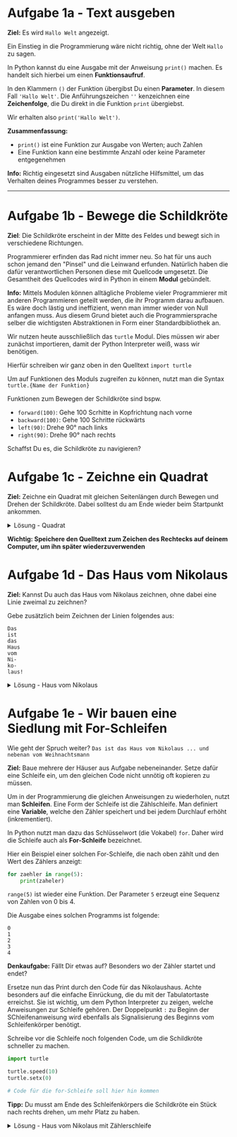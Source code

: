 # Aufgabe 1a - Text ausgeben

**Ziel:** Es wird `Hallo Welt` angezeigt.

Ein Einstieg in die Programmierung wäre nicht richtig, ohne der Welt `Hallo` zu sagen.

In Python kannst du eine Ausgabe mit der Anweisung `print()` machen.
Es handelt sich hierbei um einen **Funktionsaufruf**.

In den Klammern `()` der Funktion übergibst Du einen **Parameter**.
In diesem Fall `'Hallo Welt'`.
Die Anführungszeichen `''` kenzeichnen eine **Zeichenfolge**, die Du direkt in die Funktion `print` übergiebst.

Wir erhalten also `print('Hallo Welt')`.

**Zusammenfassung:**

- `print()` ist eine Funktion zur Ausgabe von Werten; auch Zahlen
- Eine Funktion kann eine bestimmte Anzahl oder keine Parameter entgegenehmen

**Info:** Richtig eingesetzt sind Ausgaben nützliche Hilfsmittel, um das Verhalten deines Programmes besser zu verstehen.

---

# Aufgabe 1b - Bewege die Schildkröte

**Ziel**: Die Schildkröte erscheint in der Mitte des Feldes und bewegt sich in verschiedene Richtungen.

Programmierer erfinden das Rad nicht immer neu.
So hat für uns auch schon jemand den "Pinsel" und die Leinwand erfunden.
Natürlich haben die dafür verantwortlichen Personen diese mit Quellcode umgesetzt.
Die Gesamtheit des Quellcodes wird in Python in einem **Modul** gebündelt.

**Info:** Mittels Modulen können alltägliche Probleme vieler Programmierer mit anderen Programmieren geteilt werden, die ihr Programm darau aufbauen.
Es wäre doch lästig und ineffizient, wenn man immer wieder von Null anfangen muss.
Aus diesem Grund bietet auch die Programmiersprache selber die wichtigsten Abstraktionen in Form einer Standardbibliothek an.

Wir nutzen heute ausschließlich das `turtle` Modul. Dies müssen wir aber zunächst importieren, damit der Python Interpreter weiß, wass wir benötigen.

Hierfür schreiben wir ganz oben in den Quelltext `import turtle`

Um auf Funktionen des Moduls zugreifen zu können, nutzt man die Syntax `turtle.{Name der Funktion}`

Funktionen zum Bewegen der Schildkröte sind bspw.

- `forward(100)`: Gehe 100 Scrhitte in Kopfrichtung nach vorne
- `backward(100)`: Gehe 100 Schritte rückwärts
- `left(90)`: Drehe 90° nach links
- `right(90)`: Drehe 90° nach rechts

Schaffst Du es, die Schildkröte zu navigieren?

# Aufgabe 1c - Zeichne ein Quadrat

**Ziel:** Zeichne ein Quadrat mit gleichen Seitenlängen durch Bewegen und Drehen der Schildkröte.
Dabei solltest du am Ende wieder beim Startpunkt ankommen.

<details>
<summary>Lösung - Quadrat</summary>

```python
import turtle

turtle.forward(100)
turtle.left(90)
turtle.forward(100)
turtle.left(90)
turtle.forward(100)
turtle.left(90)
turtle.forward(100)
```

</details>

**Wichtig: Speichere den Quelltext zum Zeichen des Rechtecks auf deinem Computer, um ihn später wiederzuverwenden**

# Aufgabe 1d - Das Haus vom Nikolaus

**Ziel:** Kannst Du auch das Haus vom Nikolaus zeichnen, ohne dabei eine Linie zweimal zu zeichnen?

Gebe zusätzlich beim Zeichnen der Linien folgendes aus:

```
Das
ist
das
Haus
vom
Ni-
ko-
laus!
```

<details>
<summary>Lösung - Haus vom Nikolaus</summary>

```python
import turtle

print('Das')
turtle.left(45)
turtle.forward(142)

print('ist')
turtle.left(135)
turtle.forward(100)

print('das')
turtle.left(135)
turtle.forward(142)

print('Haus')
turtle.right(135)
turtle.forward(100)

print('vom')
turtle.right(90)
turtle.forward(100)

print('Ni-')
turtle.right(45)
turtle.forward(71)

print('Ko-')
turtle.right(90)
turtle.forward(71)

print('Laus-')
turtle.right(45)
turtle.forward(100)
```

</details>

# Aufgabe 1e - Wir bauen eine Siedlung mit For-Schleifen

Wie geht der Spruch weiter? `Das ist das Haus vom Nikolaus ... und nebenan vom Weihnachtsmann`

**Ziel:** Baue mehrere der Häuser aus Aufgabe nebeneinander. Setze dafür eine Schleife ein, um den gleichen Code nicht unnötig oft kopieren zu müssen.

Um in der Programmierung die gleichen Anweisungen zu wiederholen, nutzt man **Schleifen**.
Eine Form der Schleife ist die Zählschleife. Man definiert eine **Variable**, welche den Zähler speichert und bei jedem Durchlauf erhöht (inkrementiert).

In Python nutzt man dazu das Schlüsselwort (die Vokabel) `for`. Daher wird die Schleife auch als **For-Schleife** bezeichnet.

Hier ein Beispiel einer solchen For-Schleife, die nach oben zählt und den Wert des Zählers anzeigt:

```python
for zaehler in range(5):
    print(zaheler)
```

`range(5)` ist wieder eine Funktion. Der Parameter `5` erzeugt eine Sequenz von Zahlen von 0 bis 4.

Die Ausgabe eines solchen Programms ist folgende:

```
0
1
2
3
4
```

**Denkaufgabe:** Fällt Dir etwas auf? Besonders wo der Zähler startet und endet?

Ersetze nun das Print durch den Code für das Nikolaushaus.
Achte besonders auf die einfache Einrückung, die du mit der Tabulatortaste erreichst.
Sie ist wichtig, um dem Python Interpreter zu zeigen, welche Anweisungen zur Schleife gehören.
Der Doppelpunkt `:` zu Beginn der SChleifenanweisung wird ebenfalls als Signalisierung des Beginns vom Schleifenkörper benötigt.

Schreibe vor die Schleife noch folgenden Code, um die Schildkröte schneller zu machen.

```python
import turtle

turtle.speed(10)
turtle.setx(0)

# Code für die for-Schleife soll hier hin kommen
```

**Tipp:** Du musst am Ende des Schleifenkörpers die Schildkröte ein Stück nach rechts drehen, um mehr Platz zu haben.

<details>
<summary>Lösung - Haus vom Nikolaus mit Zählerschleife</summary>

```python
import turtle

turtle.speed(10)

for zaehler in range(5)
    print('Das')
    turtle.left(45)
    turtle.forward(142)

    print('ist')
    turtle.left(135)
    turtle.forward(100)

    print('das')
    turtle.left(135)
    turtle.forward(142)

    print('Haus')
    turtle.right(135)
    turtle.forward(100)

    print('vom')
    turtle.right(90)
    turtle.forward(100)

    print('Ni-')
    turtle.right(45)
    turtle.forward(71)

    print('Ko-')
    turtle.right(90)
    turtle.forward(71)

    print('Laus-')
    turtle.right(45)
    turtle.forward(100)
```

</details>